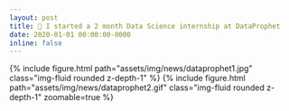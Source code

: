 ```yaml
---
layout: post
title: 🤖 I started a 2 month Data Science internship at DataProphet
date: 2020-01-01 00:00:00-0000
inline: false
---
```


{% include figure.html path="assets/img/news/dataprophet1.jpg" class="img-fluid rounded z-depth-1" %}
{% include figure.html path="assets/img/news/dataprophet2.gif" class="img-fluid rounded z-depth-1" zoomable=true %}
